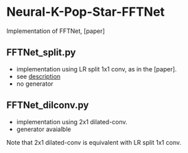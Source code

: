 # Neural-K-Pop-Star-FFTNet
Implementation of FFTNet, [paper]

## FFTNet_split.py
 - implementation using LR split 1x1 conv, as in the [paper].
 - see [description](https://github.com/mimbres/Neural-K-Pop-Star-FFTNet/blob/master/Explanation_of_sum(split_1x1_conv).md) 
 - no generator
 
## FFTNet_dilconv.py
 - implementation using 2x1 dilated-conv.
 - generator avaialble
 
Note that 2x1 dilated-conv is equivalent with LR split 1x1 conv.

